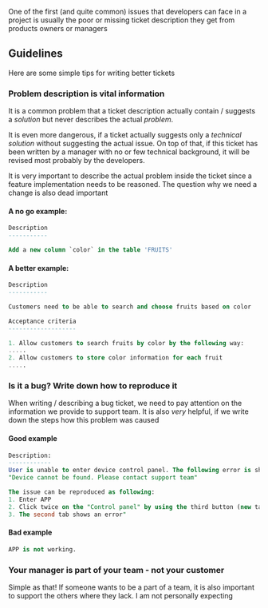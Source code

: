 One of the first (and quite common) issues that developers can face in a project
is usually the poor or missing ticket description they get from products owners
or managers

## Guidelines

Here are some simple tips for writing better tickets

### Problem description is vital information

It is a common problem that a ticket description actually contain / suggests
a *solution* but never describes the actual *problem*.

It is even more dangerous, if a ticket actually suggests only a *technical
solution* without suggesting the actual issue. On top of that, if this ticket
has been written by a manager with no or few technical background, it will be
revised most probably by the developers.

It is very important to describe the actual problem inside the ticket since a
feature implementation needs to be reasoned. The question why we need
a change is also dead important

#### A no go example:

```sql
Description
-----------

Add a new column `color` in the table 'FRUITS'
```

#### A better example:

```sql
Description
-----------

Customers need to be able to search and choose fruits based on color

Acceptance criteria
-------------------

1. Allow customers to search fruits by color by the following way:
.....
2. Allow customers to store color information for each fruit
.....
```

### Is it a bug?  Write down how to reproduce it

When writing / describing a bug ticket, we need to pay attention on the information we provide to support team. It is also *very* helpful, if we write down the steps how this problem was caused

#### Good example

```sql
Description:
------------
User is unable to enter device control panel. The following error is shown on the screen:
"Device cannot be found. Please contact support team"

The issue can be reproduced as following:
1. Enter APP
2. Click twice on the "Control panel" by using the third button (new tab)
3. The second tab shows an error"
```

#### Bad example

```sql
APP is not working.
```

### Your manager is part of your team - not your customer

Simple as that! If someone wants to be a part of a team, it is also important
to support the others where they lack. I am not personally expecting 
